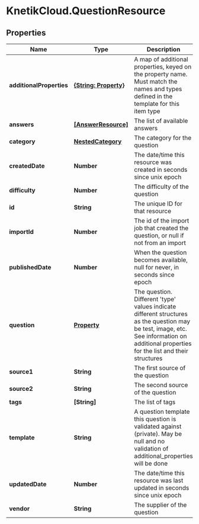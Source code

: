 # KnetikCloud.QuestionResource

## Properties
Name | Type | Description | Notes
------------ | ------------- | ------------- | -------------
**additionalProperties** | [**{String: Property}**](Property.md) | A map of additional properties, keyed on the property name.  Must match the names and types defined in the template for this item type | [optional] 
**answers** | [**[AnswerResource]**](AnswerResource.md) | The list of available answers | [optional] 
**category** | [**NestedCategory**](NestedCategory.md) | The category for the question | 
**createdDate** | **Number** | The date/time this resource was created in seconds since unix epoch | [optional] 
**difficulty** | **Number** | The difficulty of the question | 
**id** | **String** | The unique ID for that resource | [optional] 
**importId** | **Number** | The id of the import job that created the question, or null if not from an import | [optional] 
**publishedDate** | **Number** | When the question becomes available, null for never, in seconds since epoch | [optional] 
**question** | [**Property**](Property.md) | The question. Different &#39;type&#39; values indicate different structures as the question may be test, image, etc. See information on additional properties for the list and their structures | 
**source1** | **String** | The first source of the question | [optional] 
**source2** | **String** | The second source of the question | [optional] 
**tags** | **[String]** | The list of tags | [optional] 
**template** | **String** | A question template this question is validated against (private). May be null and no validation of additional_properties will be done | [optional] 
**updatedDate** | **Number** | The date/time this resource was last updated in seconds since unix epoch | [optional] 
**vendor** | **String** | The supplier of the question | [optional] 


